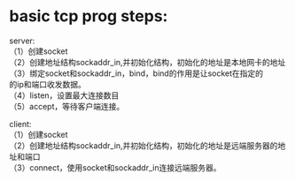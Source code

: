 # basic tcp prog steps:  
server:  
  （1）创建socket  
  （2）创建地址结构sockaddr_in,并初始化结构，初始化的地址是本地网卡的地址  
  （3）绑定socket和sockaddr_in，bind，bind的作用是让socket在指定的  
       的ip和端口收发数据。  
  （4）listen，设置最大连接数目  
  （5）accept，等待客户端连接。  
  
  
client:  
  （1）创建socket  
  （2）创建地址结构sockaddr_in,并初始化结构，初始化的地址是远端服务器的地址和端口  
  （3）connect，使用socket和sockaddr_in连接远端服务器。  
  
  
